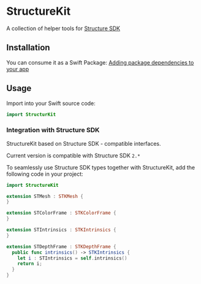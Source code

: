 # StructureKit

A collection of helper tools for [Structure SDK](https://structure.io/developers)

## Installation
You can consume it as a Swift Package:
[Adding package dependencies to your app](https://developer.apple.com/documentation/xcode/adding-package-dependencies-to-your-app)

## Usage
Import into your Swift source code:
```swift
import StructurKit
```

### Integration with Structure SDK
StructureKit based on Structure SDK - compatible interfaces.

Current version is compatible with Structure SDK `2.*`

To seamlessly use Structure SDK types together with StructureKit, add the following code in your project:

```swift
import StructureKit

extension STMesh : STKMesh {
}

extension STColorFrame : STKColorFrame {
}

extension STIntrinsics : STKIntrinsics {
}

extension STDepthFrame : STKDepthFrame {
  public func intrinsics() -> STKIntrinsics {
    let i : STIntrinsics = self.intrinsics()
    return i;
  }
}
```
